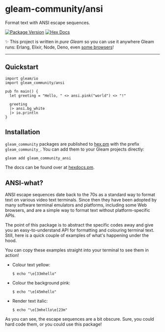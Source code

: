 # gleam-community/ansi

Format text with ANSI escape sequences.

[![Package Version](https://img.shields.io/hexpm/v/gleam_community_ansi)](https://hex.pm/packages/gleam_community_ansi)
[![Hex Docs](https://img.shields.io/badge/hex-docs-ffaff3)](https://hexdocs.pm/gleam_community_ansi/)

✨ This project is written in _pure Gleam_ so you can use it anywhere Gleam runs:
Erlang, Elixir, Node, Deno, even [some browsers](https://bit.ly/devtools-console-ansi-support)!

---

## Quickstart

```gleam
import gleam/io
import gleam_community/ansi

pub fn main() {
  let greeting = "Hello, " <> ansi.pink("world") <> "!"

  greeting
  |> ansi.bg_white
  |> io.println
}

```

## Installation

`gleam_community` packages are published to [hex.pm](https://hex.pm/packages/gleam_community_ansi)
with the prefix `gleam_community_`. You can add them to your Gleam projects directly:

```sh
gleam add gleam_community_ansi
```

The docs can be found over at [hexdocs.pm](https://hexdocs.pm/gleam_community_ansi).

## ANSI-what?

ANSI escape sequences date back to the 70s as a standard way to format text on
various video text terminals. Since then they have been adopted by many software
terminal emulators and platforms, including some Web browsers, and are a simple
way to format text without platform-specific APIs.

The point of this package is to abstract the specific codes away and give you an
easy-to-understand API for formatting and colouring terminal text. Still, here is
a quick couple of examples of what's happening under the hood.

You can copy these examples straight into your terminal to see them in action!

- Colour text yellow:

  ```shell
  $ echo "\e[33mhello"
  ```

- Colour the background pink:

  ```shell
  $ echo "\e[45mhello"
  ```

- Render text italic:

  ```shell
  $ echo "\e[3mhello\e[23m"
  ```

As you can see, the escape sequences are a bit obscure. Sure, you could hard code
them, or you could use this package!
